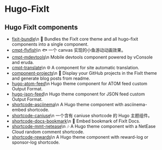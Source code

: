 # Hugo-FixIt

## Hugo FixIt components
<!-- HUGO_FIXIT_COMPONENTS:START -->
- [fixit-bundle](https://github.com/hugo-fixit/fixit-bundle)\n 🌲 Bundles the FixIt core theme and all hugo-fixit components into a single component.
- [cmpt-flyfish](https://github.com/hugo-fixit/cmpt-flyfish)\n 🐟 一个 canvas 实现的小鱼游动动画效果。
- [cmpt-mdevtools](https://github.com/hugo-fixit/cmpt-mdevtools)\n Mobile devtools component powered by vConsole and eruda.
- [cmpt-translate](https://github.com/hugo-fixit/cmpt-translate)\n 🌐 A component for site automatic translation.
- [component-projects](https://github.com/hugo-fixit/component-projects)\n 🐙 Display your GitHub projects in the FixIt theme and generate blog posts from readme.
- [hugo-atom-feed](https://github.com/hugo-fixit/hugo-atom-feed)\n Hugo theme component for ATOM feed custom Output Format.
- [hugo-json-feed](https://github.com/hugo-fixit/hugo-json-feed)\n Hugo theme component for JSON feed custom Output Format.
- [shortcode-asciinema](https://github.com/hugo-fixit/shortcode-asciinema)\n A Hugo theme component with asciinema-embed shortcode.
- [shortcode-caniuse](https://github.com/hugo-fixit/shortcode-caniuse)\n 一个含有 caniuse shortcode 的 Hugo 主题组件。
- [shortcode-docs-bookmark](https://github.com/hugo-fixit/shortcode-docs-bookmark)\n 🔖 Embed bookmark of FixIt Docs.
- [shortcode-mmt-netease](https://github.com/hugo-fixit/shortcode-mmt-netease)\n 🎶 A Hugo theme component with a NetEase Cloud random comment shortcode.
- [shortcode-rewards](https://github.com/hugo-fixit/shortcode-rewards)\n A Hugo theme component with reward-log or sponsor-log shortcode.
<!-- HUGO_FIXIT_COMPONENTS:END -->
